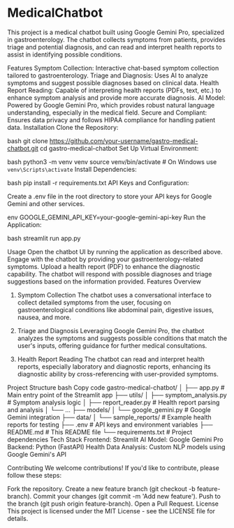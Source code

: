 # MedicalChatbot
This project is a medical chatbot built using Google Gemini Pro, specialized in gastroenterology. The chatbot collects symptoms from patients, provides triage and potential diagnosis, and can read and interpret health reports to assist in identifying possible conditions.

Features
Symptom Collection: Interactive chat-based symptom collection tailored to gastroenterology.
Triage and Diagnosis: Uses AI to analyze symptoms and suggest possible diagnoses based on clinical data.
Health Report Reading: Capable of interpreting health reports (PDFs, text, etc.) to enhance symptom analysis and provide more accurate diagnosis.
AI Model: Powered by Google Gemini Pro, which provides robust natural language understanding, especially in the medical field.
Secure and Compliant: Ensures data privacy and follows HIPAA compliance for handling patient data.
Installation
Clone the Repository:

bash
git clone https://github.com/your-username/gastro-medical-chatbot.git
cd gastro-medical-chatbot
Set Up Virtual Environment:

bash
python3 -m venv venv
source venv/bin/activate  # On Windows use `venv\Scripts\activate`
Install Dependencies:

bash
pip install -r requirements.txt
API Keys and Configuration:

Create a .env file in the root directory to store your API keys for Google Gemini and other services.

env
GOOGLE_GEMINI_API_KEY=your-google-gemini-api-key
Run the Application:

bash
streamlit run app.py


Usage
Open the chatbot UI by running the application as described above.
Engage with the chatbot by providing your gastroenterology-related symptoms.
Upload a health report (PDF) to enhance the diagnostic capability.
The chatbot will respond with possible diagnoses and triage suggestions based on the information provided.
Features Overview
1. Symptom Collection
The chatbot uses a conversational interface to collect detailed symptoms from the user, focusing on gastroenterological conditions like abdominal pain, digestive issues, nausea, and more.

2. Triage and Diagnosis
Leveraging Google Gemini Pro, the chatbot analyzes the symptoms and suggests possible conditions that match the user's inputs, offering guidance for further medical consultations.

3. Health Report Reading
The chatbot can read and interpret health reports, especially laboratory and diagnostic reports, enhancing its diagnostic ability by cross-referencing with user-provided symptoms.

Project Structure
bash
Copy code
gastro-medical-chatbot/
│
├── app.py                # Main entry point of the Streamlit app
├── utils/
│   ├── symptom_analysis.py  # Symptom analysis logic
│   ├── report_reader.py     # Health report parsing and analysis
│   └── ...
├── models/
│   └── google_gemini.py    # Google Gemini integration
├── data/
│   └── sample_reports/     # Example health reports for testing
├── .env                    # API keys and environment variables
├── README.md               # This README file
└── requirements.txt        # Project dependencies
Tech Stack
Frontend: Streamlit
AI Model: Google Gemini Pro
Backend: Python (FastAPI)
Health Data Analysis: Custom NLP models using Google Gemini's API

Contributing
We welcome contributions! If you'd like to contribute, please follow these steps:

Fork the repository.
Create a new feature branch (git checkout -b feature-branch).
Commit your changes (git commit -m 'Add new feature').
Push to the branch (git push origin feature-branch).
Open a Pull Request.
License
This project is licensed under the MIT License - see the LICENSE file for details.

